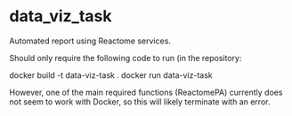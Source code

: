 # data_viz_task
Automated report using Reactome services.

Should only require the following code to run (in the repository:

  docker build -t data-viz-task .
  docker run data-viz-task

However, one of the main required functions (ReactomePA) currently does not seem to work with Docker, so this will likely terminate with an error.
